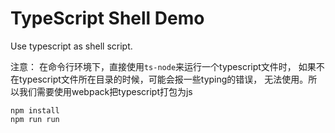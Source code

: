 TypeScript Shell Demo
===========================

Use typescript as shell script.

注意：
在命令行环境下，直接使用`ts-node`来运行一个typescript文件时，
如果不在typescript文件所在目录的时候，可能会报一些typing的错误，
无法使用。所以我们需要使用webpack把typescript打包为js


```
npm install
npm run run
```

